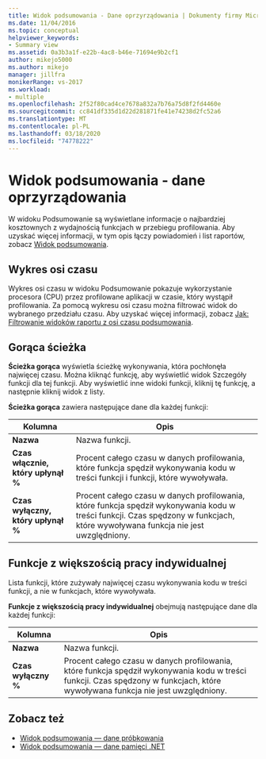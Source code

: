 ```yaml
---
title: Widok podsumowania - Dane oprzyrządowania | Dokumenty firmy Microsoft
ms.date: 11/04/2016
ms.topic: conceptual
helpviewer_keywords:
- Summary view
ms.assetid: 0a3b3a1f-e22b-4ac8-b46e-71694e9b2cf1
author: mikejo5000
ms.author: mikejo
manager: jillfra
monikerRange: vs-2017
ms.workload:
- multiple
ms.openlocfilehash: 2f52f80cad4ce7678a832a7b76a75d8f2fd4460e
ms.sourcegitcommit: cc841df335d1d22d281871fe41e74238d2fc52a6
ms.translationtype: MT
ms.contentlocale: pl-PL
ms.lasthandoff: 03/18/2020
ms.locfileid: "74778222"
---
```

# <a name="summary-view---instrumentation-data"></a>Widok podsumowania - dane oprzyrządowania
W widoku Podsumowanie są wyświetlane informacje o najbardziej kosztownych z wydajnością funkcjach w przebiegu profilowania. Aby uzyskać więcej informacji, w tym opis łączy powiadomień i list raportów, zobacz [Widok podsumowania](../profiling/summary-view.md).

## <a name="timeline-graph"></a>Wykres osi czasu
 Wykres osi czasu w widoku Podsumowanie pokazuje wykorzystanie procesora (CPU) przez profilowane aplikacji w czasie, który wystąpił profilowania. Za pomocą wykresu osi czasu można filtrować widok do wybranego przedziału czasu. Aby uzyskać więcej informacji, zobacz [Jak: Filtrowanie widoków raportu z osi czasu podsumowania](../profiling/how-to-filter-report-views-from-the-summary-timeline.md).

## <a name="hot-path"></a>Gorąca ścieżka
 **Ścieżka gorąca** wyświetla ścieżkę wykonywania, która pochłonęła najwięcej czasu. Można kliknąć funkcję, aby wyświetlić widok Szczegóły funkcji dla tej funkcji. Aby wyświetlić inne widoki funkcji, kliknij tę funkcję, a następnie kliknij widok z listy.

 **Ścieżka gorąca** zawiera następujące dane dla każdej funkcji:

|Kolumna|Opis|
|------------|-----------------|
|**Nazwa**|Nazwa funkcji.|
|**Czas włącznie, który upłynął %**|Procent całego czasu w danych profilowania, które funkcja spędził wykonywania kodu w treści funkcji i funkcji, które wywoływała.|
|**Czas wyłączny, który upłynął %**|Procent całego czasu w danych profilowania, które funkcja spędził wykonywania kodu w treści funkcji. Czas spędzony w funkcjach, które wywoływana funkcja nie jest uwzględniony.|

## <a name="functions-with-most-individual-work"></a>Funkcje z większością pracy indywidualnej
 Lista funkcji, które zużywały najwięcej czasu wykonywania kodu w treści funkcji, a nie w funkcjach, które wywoływała.

 **Funkcje z większością pracy indywidualnej** obejmują następujące dane dla każdej funkcji:

|Kolumna|Opis|
|------------|-----------------|
|**Nazwa**|Nazwa funkcji.|
|**Czas wyłączny %**|Procent całego czasu w danych profilowania, które funkcja spędził wykonywania kodu w treści funkcji. Czas spędzony w funkcjach, które wywoływana funkcja nie jest uwzględniony.|

## <a name="see-also"></a>Zobacz też
- [Widok podsumowania — dane próbkowania](../profiling/summary-view-sampling-data.md)
- [Widok podsumowania — dane pamięci .NET](../profiling/summary-view-dotnet-memory-data.md)
